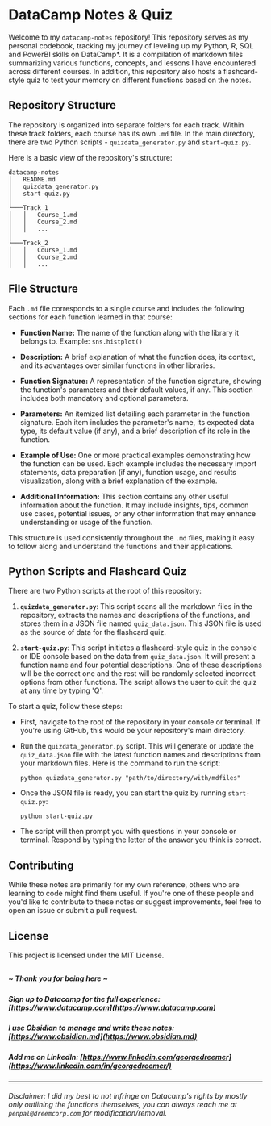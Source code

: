 # DataCamp Notes & Quiz

Welcome to my `datacamp-notes` repository! This repository serves as my personal codebook, tracking my journey of leveling up my Python, R, SQL and PowerBI skills on DataCamp\*. It is a compilation of markdown files summarizing various functions, concepts, and lessons I have encountered across different courses. In addition, this repository also hosts a flashcard-style quiz to test your memory on different functions based on the notes.

## Repository Structure

The repository is organized into separate folders for each track. Within these track folders, each course has its own `.md` file. In the main directory, there are two Python scripts - `quizdata_generator.py` and `start-quiz.py`.

Here is a basic view of the repository's structure:

```
datacamp-notes
│   README.md
│   quizdata_generator.py
│   start-quiz.py
│
└───Track_1
│   │   Course_1.md
│   │   Course_2.md
│   │   ...
│
└───Track_2
│   │   Course_1.md
│   │   Course_2.md
│   │   ...
```

## File Structure

Each `.md` file corresponds to a single course and includes the following sections for each function learned in that course:

- **Function Name:** The name of the function along with the library it belongs to. Example: `sns.histplot()`

- **Description:** A brief explanation of what the function does, its context, and its advantages over similar functions in other libraries. 

- **Function Signature:** A representation of the function signature, showing the function's parameters and their default values, if any. This section includes both mandatory and optional parameters.

- **Parameters:** An itemized list detailing each parameter in the function signature. Each item includes the parameter's name, its expected data type, its default value (if any), and a brief description of its role in the function.

- **Example of Use:** One or more practical examples demonstrating how the function can be used. Each example includes the necessary import statements, data preparation (if any), function usage, and results visualization, along with a brief explanation of the example.

- **Additional Information:** This section contains any other useful information about the function. It may include insights, tips, common use cases, potential issues, or any other information that may enhance understanding or usage of the function.

This structure is used consistently throughout the `.md` files, making it easy to follow along and understand the functions and their applications.

## Python Scripts and Flashcard Quiz

There are two Python scripts at the root of this repository:

1. **`quizdata_generator.py`**: This script scans all the markdown files in the repository, extracts the names and descriptions of the functions, and stores them in a JSON file named `quiz_data.json`. This JSON file is used as the source of data for the flashcard quiz.

2. **`start-quiz.py`**: This script initiates a flashcard-style quiz in the console or IDE console based on the data from `quiz_data.json`. It will present a function name and four potential descriptions. One of these descriptions will be the correct one and the rest will be randomly selected incorrect options from other functions. The script allows the user to quit the quiz at any time by typing 'Q'.

To start a quiz, follow these steps:

- First, navigate to the root of the repository in your console or terminal. If you're using GitHub, this would be your repository's main directory.

- Run the `quizdata_generator.py` script. This will generate or update the `quiz_data.json` file with the latest function names and descriptions from your markdown files. Here is the command to run the script:

  ```
  python quizdata_generator.py "path/to/directory/with/mdfiles"
  ```

- Once the JSON file is ready, you can start the quiz by running `start-quiz.py`:

  ```
  python start-quiz.py
  ```

- The script will then prompt you with questions in your console or terminal. Respond by typing the letter of the answer you think is correct.

## Contributing 

While these notes are primarily for my own reference, others who are learning to code might find them useful. If you're one of these people and you'd like to contribute to these notes or suggest improvements, feel free to open an issue or submit a pull request.

## License

This project is licensed under the MIT License.

##  
##### ~ Thank you for being here ~
##### Sign up to Datacamp for the full experience: [https://www.datacamp.com](https://www.datacamp.com)
##### I use Obsidian to manage and write these notes: [https://www.obsidian.md](https://www.obsidian.md)
##### Add me on LinkedIn: [https://www.linkedin.com/georgedreemer](https://www.linkedin.com/in/georgedreemer/)
---
###### Disclaimer: I did my best to not infringe on Datacamp's rights by mostly only outlining the functions themselves, you can always reach me at `penpal@dreemcorp.com` for modification/removal.
